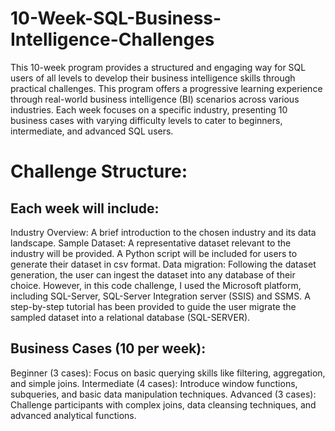 # 10-Week-SQL-Business-Intelligence-Challenges
This 10-week program provides a structured and engaging way for SQL users of all levels to develop their business intelligence skills through practical challenges. This program offers a progressive learning experience through real-world business intelligence (BI) scenarios across various industries. Each week focuses on a specific industry, presenting 10 business cases with varying difficulty levels to cater to beginners, intermediate, and advanced SQL users.

# Challenge Structure:

## Each week will include:

Industry Overview: A brief introduction to the chosen industry and its data landscape.
Sample Dataset: A representative dataset relevant to the industry will be provided. A Python script will be included for users to generate their dataset in csv format.
Data migration: Following the dataset generation, the user can ingest the dataset into any database of their choice. However, in this code challenge, I used the Microsoft platform, including SQL-Server, SQL-Server Integration server (SSIS) and SSMS. A step-by-step tutorial has been provided to guide the user migrate the sampled dataset into a relational database (SQL-SERVER).

## Business Cases (10 per week):

Beginner (3 cases): Focus on basic querying skills like filtering, aggregation, and simple joins.
Intermediate (4 cases): Introduce window functions, subqueries, and basic data manipulation techniques.
Advanced (3 cases): Challenge participants with complex joins, data cleansing techniques, and advanced analytical functions.
